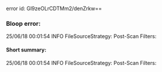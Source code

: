 error id: Gl9zeOLrCDTMm2/denZrkw==
### Bloop error:

25/06/18 00:01:54 INFO FileSourceStrategy: Post-Scan Filters:
#### Short summary: 

25/06/18 00:01:54 INFO FileSourceStrategy: Post-Scan Filters: